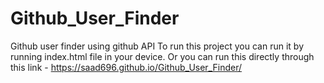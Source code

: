 # Github_User_Finder
Github user finder using github API
To run this project you can run it by running index.html file in your device.
Or you can run this directly through this link - https://saad696.github.io/Github_User_Finder/

